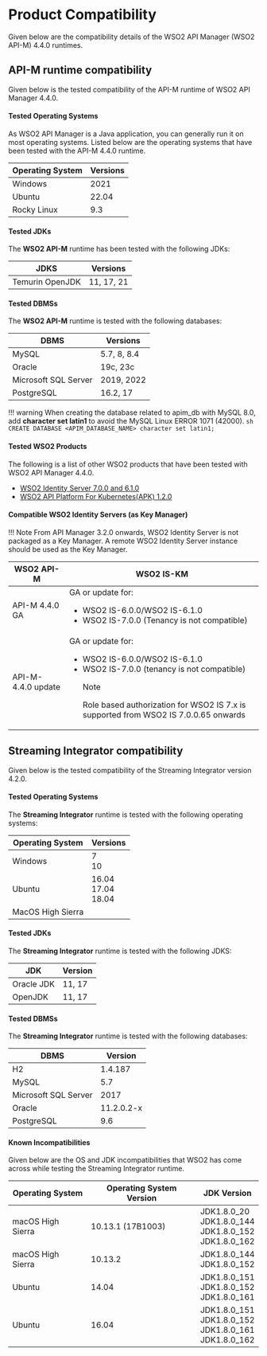 # Product Compatibility

Given below are the compatibility details of the WSO2 API Manager (WSO2 API-M) 4.4.0 runtimes.

## API-M runtime compatibility

Given below is the tested compatibility of the API-M runtime of WSO2 API Manager 4.4.0.

#### Tested Operating Systems

As WSO2 API Manager is a Java application, you can generally run it on most operating systems. Listed below are the operating systems that have been tested with the API-M 4.4.0 runtime.

|**Operating System**|**Versions**  |
|--------------------|--------------|
|Windows             | 2021         |
|Ubuntu              | 22.04 |
|Rocky Linux              | 9.3    |

#### Tested JDKs

The **WSO2 API-M** runtime has been tested with the following JDKs:

|**JDKS**            |**Versions**|
|--------------------|-----------|
|Temurin OpenJDK     | 11, 17, 21    |

#### Tested DBMSs

The **WSO2 API-M** runtime is tested with the following databases:

|**DBMS**     | **Versions**            |
|--------------|-------------------------|
|MySQL         | 5.7, 8, 8.4                  |
|Oracle        | 19c, 23c |
|Microsoft SQL Server| 2019, 2022        |
|PostgreSQL            | 16.2, 17       |

!!! warning
    When creating the database related to apim_db with MySQL 8.0, add **character set latin1** to avoid the MySQL Linux ERROR 1071 (42000).
    ```sh
    CREATE DATABASE <APIM_DATABASE_NAME> character set latin1;
    ```

#### Tested WSO2 Products

The following is a list of other WSO2 products that have been tested with WSO2 API Manager 4.4.0.

- [WSO2 Identity Server 7.0.0 and 6.1.0](https://wso2.com/identity-and-access-management/#)
- [WSO2 API Platform For Kubernetes(APK) 1.2.0](https://wso2.com/api-platform-for-k8s)

#### Compatible WSO2 Identity Servers (as Key Manager)

!!! Note 
    From API Manager 3.2.0 onwards, WSO2 Identity Server is not packaged as a Key Manager. A remote WSO2 Identity Server instance should be used as the Key Manager.

<table>
<thead>
<tr class="header" >
<th>WSO2 API-M</th>
<th>WSO2 IS-KM</th>
</tr>
</thead>
<tbody>
<tr class="even">
<td>API-M 4.4.0 GA</td>
<td>
GA or update for:
<ul>
<li>WSO2 IS-6.0.0/WSO2 IS-6.1.0</li>
<li>WSO2 IS-7.0.0 (Tenancy is not compatible)</li>
</ul>
</td>
</tr>
<tr class="even">
<td>API-M-4.4.0 update</td>
<td>GA or update for:
<ul>
<li>WSO2 IS-6.0.0/WSO2 IS-6.1.0</li>
<li>WSO2 IS-7.0.0 (tenancy is not compatible)</li>
<div class="admonition note">
      <p class="admonition-title">Note</p>
      <p>Role based authorization for WSO2 IS 7.x is supported from WSO2 IS 7.0.0.65 onwards</p>
</div>
</ul>
</tr>
</tbody>
</table>

## Streaming Integrator compatibility

Given below is the tested compatibility of the Streaming Integrator version 4.2.0.

#### Tested Operating Systems

The **Streaming Integrator** runtime is tested with the following operating systems:

|**Operating System**|**Versions**|
|--------------------|-----------|
|Windows             | 7<br/>10  |
|Ubuntu              |16.04<br/>17.04<br/>18.04|
|MacOS High Sierra   | |

#### Tested JDKs

The **Streaming Integrator** runtime is tested with the following JDKS:

|**JDK**             |**Version**    |
|--------------------|---------------|
|Oracle JDK          | 11, 17        |
|OpenJDK             | 11, 17        |

#### Tested DBMSs

The **Streaming Integrator** runtime is tested with the following databases:

|**DBMS**            |**Version**|
|--------------------|-----------|
|H2                  |1.4.187    |
|MySQL               |5.7        |
|Microsoft SQL Server|2017       |
|Oracle              |11.2.0.2-x |
|PostgreSQL          |9.6        |

#### Known Incompatibilities

Given below are the OS and JDK incompatibilities that WSO2 has come across while testing the Streaming Integrator runtime.

|**Operating System**|**Operating System Version**|**JDK Version**|
|--------------------|----------------------------|---------------|
|macOS High Sierra   |10.13.1 (17B1003)           |JDK1.8.0_20<br/>JDK1.8.0_144<br/>JDK1.8.0_152<br/>JDK1.8.0_162|
|macOS High Sierra   |10.13.2                     |JDK1.8.0_144<br/>JDK1.8.0_152|
|Ubuntu              |14.04                       |JDK1.8.0_151<br/>JDK1.8.0_152<br/>JDK1.8.0_161|
|Ubuntu              |16.04                       |JDK1.8.0_151<br/>JDK1.8.0_152<br/>JDK1.8.0_161<br/>JDK1.8.0_162|
